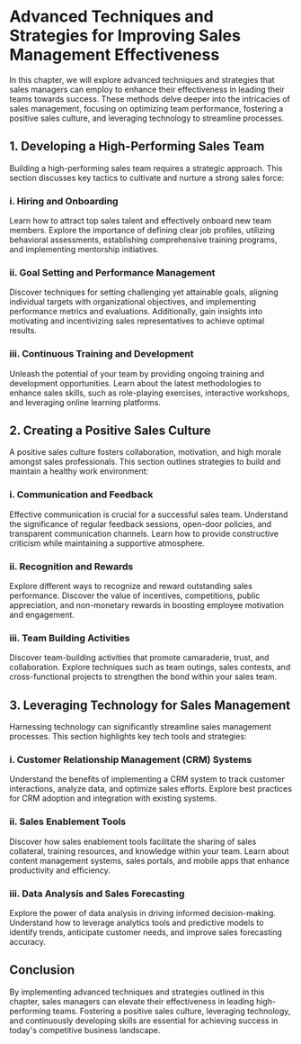 Advanced Techniques and Strategies for Improving Sales Management Effectiveness
==========================================================================================

In this chapter, we will explore advanced techniques and strategies that sales managers can employ to enhance their effectiveness in leading their teams towards success. These methods delve deeper into the intricacies of sales management, focusing on optimizing team performance, fostering a positive sales culture, and leveraging technology to streamline processes.

1\. Developing a High-Performing Sales Team
------------------------------------------

Building a high-performing sales team requires a strategic approach. This section discusses key tactics to cultivate and nurture a strong sales force:

### i. Hiring and Onboarding

Learn how to attract top sales talent and effectively onboard new team members. Explore the importance of defining clear job profiles, utilizing behavioral assessments, establishing comprehensive training programs, and implementing mentorship initiatives.

### ii. Goal Setting and Performance Management

Discover techniques for setting challenging yet attainable goals, aligning individual targets with organizational objectives, and implementing performance metrics and evaluations. Additionally, gain insights into motivating and incentivizing sales representatives to achieve optimal results.

### iii. Continuous Training and Development

Unleash the potential of your team by providing ongoing training and development opportunities. Learn about the latest methodologies to enhance sales skills, such as role-playing exercises, interactive workshops, and leveraging online learning platforms.

2\. Creating a Positive Sales Culture
------------------------------------

A positive sales culture fosters collaboration, motivation, and high morale amongst sales professionals. This section outlines strategies to build and maintain a healthy work environment:

### i. Communication and Feedback

Effective communication is crucial for a successful sales team. Understand the significance of regular feedback sessions, open-door policies, and transparent communication channels. Learn how to provide constructive criticism while maintaining a supportive atmosphere.

### ii. Recognition and Rewards

Explore different ways to recognize and reward outstanding sales performance. Discover the value of incentives, competitions, public appreciation, and non-monetary rewards in boosting employee motivation and engagement.

### iii. Team Building Activities

Discover team-building activities that promote camaraderie, trust, and collaboration. Explore techniques such as team outings, sales contests, and cross-functional projects to strengthen the bond within your sales team.

3\. Leveraging Technology for Sales Management
---------------------------------------------

Harnessing technology can significantly streamline sales management processes. This section highlights key tech tools and strategies:

### i. Customer Relationship Management (CRM) Systems

Understand the benefits of implementing a CRM system to track customer interactions, analyze data, and optimize sales efforts. Explore best practices for CRM adoption and integration with existing systems.

### ii. Sales Enablement Tools

Discover how sales enablement tools facilitate the sharing of sales collateral, training resources, and knowledge within your team. Learn about content management systems, sales portals, and mobile apps that enhance productivity and efficiency.

### iii. Data Analysis and Sales Forecasting

Explore the power of data analysis in driving informed decision-making. Understand how to leverage analytics tools and predictive models to identify trends, anticipate customer needs, and improve sales forecasting accuracy.

Conclusion
----------

By implementing advanced techniques and strategies outlined in this chapter, sales managers can elevate their effectiveness in leading high-performing teams. Fostering a positive sales culture, leveraging technology, and continuously developing skills are essential for achieving success in today's competitive business landscape.

